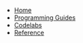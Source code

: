 *   [Home](/)
*   [Programming Guides](/programming-guides)
*   [Codelabs](/getting-started/codelabs)
*   [Reference](/reference/)
